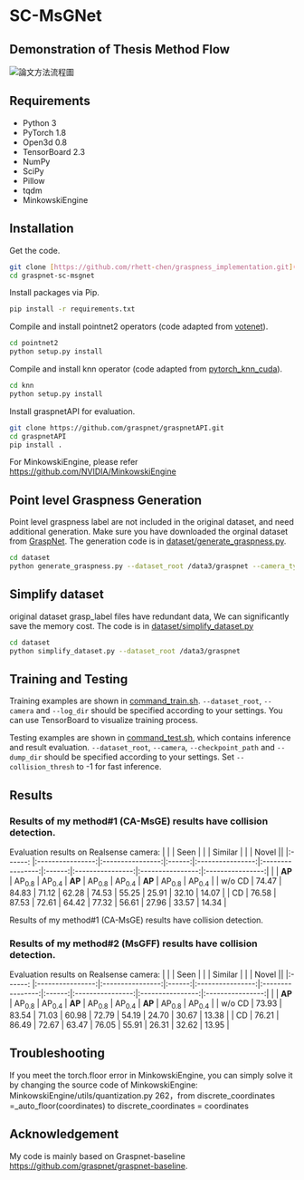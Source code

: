 # SC-MsGNet

## Demonstration of Thesis Method Flow
![論文方法流程圖](https://github.com/user-attachments/assets/54376919-9b0a-4a16-97a9-91652f751025)


## Requirements
- Python 3
- PyTorch 1.8
- Open3d 0.8
- TensorBoard 2.3
- NumPy
- SciPy
- Pillow
- tqdm
- MinkowskiEngine

## Installation
Get the code.
```bash
git clone [https://github.com/rhett-chen/graspness_implementation.git](https://github.com/Kezuoxun/SC-MsGNet.git)
cd graspnet-sc-msgnet
```
Install packages via Pip.
```bash
pip install -r requirements.txt
```
Compile and install pointnet2 operators (code adapted from [votenet](https://github.com/facebookresearch/votenet)).
```bash
cd pointnet2
python setup.py install
```
Compile and install knn operator (code adapted from [pytorch_knn_cuda](https://github.com/chrischoy/pytorch_knn_cuda)).
```bash
cd knn
python setup.py install
```
Install graspnetAPI for evaluation.
```bash
git clone https://github.com/graspnet/graspnetAPI.git
cd graspnetAPI
pip install .
```
For MinkowskiEngine, please refer https://github.com/NVIDIA/MinkowskiEngine
## Point level Graspness Generation
Point level graspness label are not included in the original dataset, and need additional generation. Make sure you have downloaded the orginal dataset from [GraspNet](https://graspnet.net/). The generation code is in [dataset/generate_graspness.py](dataset/generate_graspness.py).
```bash
cd dataset
python generate_graspness.py --dataset_root /data3/graspnet --camera_type kinect
```

## Simplify dataset
original dataset grasp_label files have redundant data,  We can significantly save the memory cost. The code is in [dataset/simplify_dataset.py](dataset/simplify_dataset.py)
```bash
cd dataset
python simplify_dataset.py --dataset_root /data3/graspnet
```

## Training and Testing
Training examples are shown in [command_train.sh](command_train.sh). `--dataset_root`, `--camera` and `--log_dir` should be specified according to your settings. You can use TensorBoard to visualize training process.

Testing examples are shown in [command_test.sh](command_test.sh), which contains inference and result evaluation. `--dataset_root`, `--camera`, `--checkpoint_path` and `--dump_dir` should be specified according to your settings. Set `--collision_thresh` to -1 for fast inference.

## Results
### Results  of my method#1 (CA-MsGE) results have collision detection.

Evaluation results on Realsense camera:
|         |              |         Seen         |        |           |        Similar          |        |            |         Novel          ||
|:------: |:----------------:|:----------------:|:------:|:----------------:|:----------------:|:------:|:----------------:|:----------------:|:----------------:|
|         | __AP__ | AP<sub>0.8</sub> | AP<sub>0.4</sub> | __AP__ | AP<sub>0.8</sub> | AP<sub>0.4</sub> | __AP__ | AP<sub>0.8</sub> | AP<sub>0.4</sub> |
| w/o CD  | 74.47  | 84.83            | 71.12           | 62.28  | 74.53            | 55.25            | 25.91  | 32.10            | 14.07             |
|     CD  | 76.58  | 87.53            | 72.61            | 64.42  | 77.32            | 56.61            | 27.96  | 33.57            | 14.34             |

Results  of my method#1 (CA-MsGE) results have collision detection.


### Results  of my method#2 (MsGFF) results have collision detection.
Evaluation results on Realsense camera:
|         |              |         Seen         |        |           |        Similar          |        |            |         Novel          ||
|:------: |:----------------:|:----------------:|:------:|:----------------:|:----------------:|:------:|:----------------:|:----------------:|:----------------:|
|         | __AP__ | AP<sub>0.8</sub> | AP<sub>0.4</sub> | __AP__ | AP<sub>0.8</sub> | AP<sub>0.4</sub> | __AP__ | AP<sub>0.8</sub> | AP<sub>0.4</sub> |
| w/o CD  | 73.93  | 83.54            | 71.03           | 60.98  | 72.79            | 54.19            | 24.70  | 30.67            | 13.38             |
|     CD  | 76.21  | 86.49            | 72.67            | 63.47  | 76.05            | 55.91            | 26.31  | 32.62            | 13.95             |


## Troubleshooting
If you meet the torch.floor error in MinkowskiEngine, you can simply solve it by changing the source code of MinkowskiEngine: 
MinkowskiEngine/utils/quantization.py 262，from discrete_coordinates =_auto_floor(coordinates) to discrete_coordinates = coordinates
## Acknowledgement
My code is mainly based on Graspnet-baseline  https://github.com/graspnet/graspnet-baseline.
